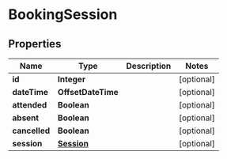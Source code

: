 

# BookingSession


## Properties

| Name | Type | Description | Notes |
|------------ | ------------- | ------------- | -------------|
|**id** | **Integer** |  |  [optional] |
|**dateTime** | **OffsetDateTime** |  |  [optional] |
|**attended** | **Boolean** |  |  [optional] |
|**absent** | **Boolean** |  |  [optional] |
|**cancelled** | **Boolean** |  |  [optional] |
|**session** | [**Session**](Session.md) |  |  [optional] |




